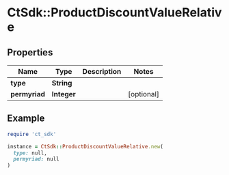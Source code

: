 # CtSdk::ProductDiscountValueRelative

## Properties

| Name | Type | Description | Notes |
| ---- | ---- | ----------- | ----- |
| **type** | **String** |  |  |
| **permyriad** | **Integer** |  | [optional] |

## Example

```ruby
require 'ct_sdk'

instance = CtSdk::ProductDiscountValueRelative.new(
  type: null,
  permyriad: null
)
```

